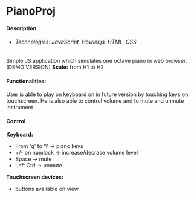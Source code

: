 # PianoProj

#### Description:
- ###### Technologies: JavaScript, Howler.js, HTML, CSS
Simple JS application which simulates one octave piano in web browser. 
(DEMO VERSION)
**Scale:** from H1 to H2

#### Functionalities:
User is able to play on keyboard on in future version by touching keys on touchscreen. He is also able to control volume and to mute and unmute instrument

#### Control
**Keyboard:**
* From 'q' to '\\' -> piano keys
* +/- on numlock -> increase/decrase volume level
* Space -> mute
* Left Ctrl -> unmute

**Touchscreen devices:**
* buttons available on view
